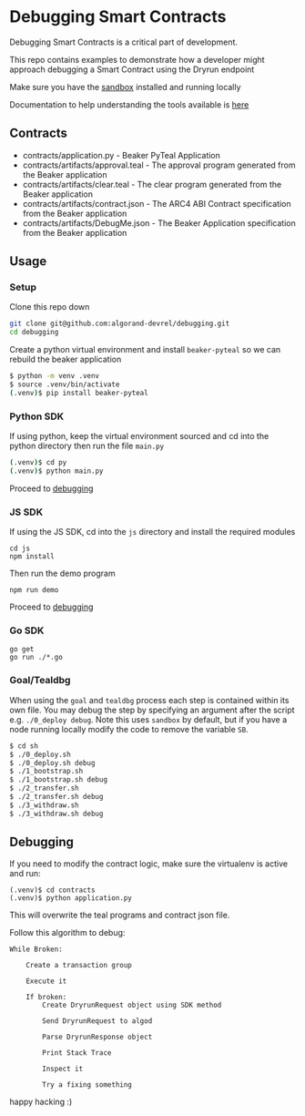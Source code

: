 # Debugging Smart Contracts 

Debugging Smart Contracts is a critical part of development. 

This repo contains examples to demonstrate how a developer might approach debugging a Smart Contract using the Dryrun endpoint

Make sure you have the [sandbox](https://github.com/algorand/sandbox) installed and running locally

Documentation to help understanding the tools available is [here](https://developer.algorand.org/docs/get-details/dapps/smart-contracts/debugging/)

## Contracts

- contracts/application.py - Beaker PyTeal Application
- contracts/artifacts/approval.teal - The approval program generated from the Beaker application
- contracts/artifacts/clear.teal - The clear program generated from the Beaker application
- contracts/artifacts/contract.json - The ARC4 ABI Contract specification from the Beaker application
- contracts/artifacts/DebugMe.json - The Beaker Application specification from the Beaker application

## Usage 

### Setup

Clone this repo down

```sh
git clone git@github.com:algorand-devrel/debugging.git
cd debugging
```

Create a python virtual environment and install `beaker-pyteal` so we can rebuild the beaker application
```sh
$ python -m venv .venv
$ source .venv/bin/activate
(.venv)$ pip install beaker-pyteal
```

### Python SDK

If using python, keep the virtual environment sourced and cd into the python directory then run the file `main.py`

```sh
(.venv)$ cd py
(.venv)$ python main.py
```

Proceed to [debugging](#debugging)

### JS SDK

If using the JS SDK, cd into the `js` directory and install the required modules
```
cd js
npm install
```

Then run the demo program
```
npm run demo
```

Proceed to [debugging](#debugging)

### Go SDK

```
go get
go run ./*.go
```

### Goal/Tealdbg

When using the `goal` and `tealdbg` process each step is contained within its own file. You may debug the step by specifying an argument after the script e.g. `./0_deploy debug`. Note this uses `sandbox` by default, but if you have a node running locally modify the code to remove the variable `SB`.

```sh
$ cd sh
$ ./0_deploy.sh
$ ./0_deploy.sh debug
$ ./1_bootstrap.sh
$ ./1_bootstrap.sh debug
$ ./2_transfer.sh
$ ./2_transfer.sh debug
$ ./3_withdraw.sh
$ ./3_withdraw.sh debug
```

## Debugging

If you need to modify the contract logic, make sure the virtualenv is active and run:
```
(.venv)$ cd contracts
(.venv)$ python application.py
```
This will overwrite the teal programs and contract json file. 


Follow this algorithm to debug:
```
While Broken:

    Create a transaction group
    
    Execute it

    If broken: 
        Create DryrunRequest object using SDK method

        Send DryrunRequest to algod

        Parse DryrunResponse object

        Print Stack Trace

        Inspect it

        Try a fixing something
```

happy hacking :)
